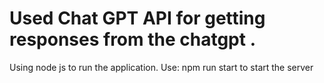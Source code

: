 # Used Chat GPT API for getting responses from the chatgpt . 
Using node js to run the application. 
Use: npm run start to start the server 

